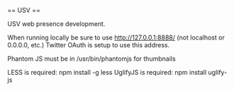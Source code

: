== USV ==

USV web presence development.

When running locally be sure to use http://127.0.0.1:8888/ (not localhost or 0.0.0.0, etc.) Twitter OAuth is setup to use this address.

Phantom JS must be in /usr/bin/phantomjs for thumbnails

LESS is required: npm install -g less
UglifyJS is required: npm install uglify-js
